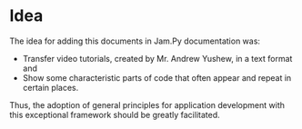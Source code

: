 
# Idea

The idea for adding this documents in Jam.Py documentation was:

- Transfer video tutorials, created by Mr. Andrew Yushew, in a text format and
- Show some characteristic parts of code that often appear and repeat in certain places.

Thus, the adoption of general principles for application development with this exceptional framework should be greatly facilitated.

